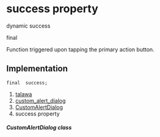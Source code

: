 
<div>

# success property

</div>


dynamic  success


final




Function triggered upon tapping the primary action button.



## Implementation

``` language-dart
final  success;
```







1.  [talawa](../../index.md)
2.  [custom_alert_dialog](../../widgets_custom_alert_dialog/)
3.  [CustomAlertDialog](../../widgets_custom_alert_dialog/CustomAlertDialog-class.md)
4.  success property

##### CustomAlertDialog class







